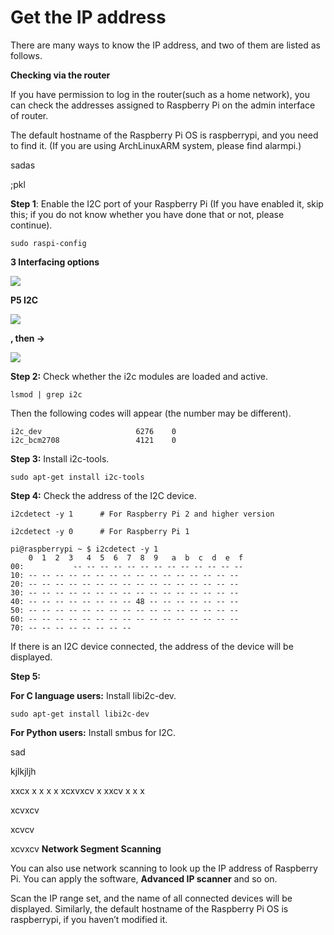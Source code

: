 # Get the IP address

There are many ways to know the IP address, and two of them are listed as follows.

**Checking via the router**

If you have permission to log in the router(such as a home network), you can check the addresses assigned to Raspberry Pi on the admin interface of router.

The default hostname of the Raspberry Pi OS is raspberrypi, and you need to find it. (If you are using ArchLinuxARM system, please find alarmpi.)





sadas




;pkl

**Step 1**: Enable the I2C port of your Raspberry Pi (If you have enabled it, skip this; if you do not know whether you have done that or not, please continue).

```
sudo raspi-config
```

**3 Interfacing options**

![](./img/image282.png)

**P5 I2C**

![](./img/image283.png)

**<Yes>, then <Ok> -> <Finish>**

![](./img/image284.png)

**Step 2:** Check whether the i2c modules are loaded and active.

```
lsmod | grep i2c
```

Then the following codes will appear (the number may be different).

```
i2c_dev                     6276    0
i2c_bcm2708                 4121    0
```

**Step 3:** Install i2c-tools.

```
sudo apt-get install i2c-tools
```

**Step 4:** Check the address of the I2C device.

```
i2cdetect -y 1      # For Raspberry Pi 2 and higher version

i2cdetect -y 0      # For Raspberry Pi 1
```

```
pi@raspberrypi ~ $ i2cdetect -y 1
    0  1  2  3   4  5  6  7  8  9   a  b  c  d  e  f
00:           -- -- -- -- -- -- -- -- -- -- -- -- --
10: -- -- -- -- -- -- -- -- -- -- -- -- -- -- -- --
20: -- -- -- -- -- -- -- -- -- -- -- -- -- -- -- --
30: -- -- -- -- -- -- -- -- -- -- -- -- -- -- -- --
40: -- -- -- -- -- -- -- -- 48 -- -- -- -- -- -- --
50: -- -- -- -- -- -- -- -- -- -- -- -- -- -- -- --
60: -- -- -- -- -- -- -- -- -- -- -- -- -- -- -- --
70: -- -- -- -- -- -- -- --
```

If there is an I2C device connected, the address of the device will be displayed.

**Step 5:**

**For C language users:** Install libi2c-dev.

```
sudo apt-get install libi2c-dev
```

**For Python users:** Install smbus for I2C.



















sad



















kjlkjljh




xxcx
x
x
x
x
xcxvxcv
x
xxcv
x
x
x


xcvxcv

xcvcv














xcvxcv
<a id="b"></a>
**Network Segment Scanning**

You can also use network scanning to look up the IP address of Raspberry Pi. You can apply the software, **Advanced IP scanner** and so on.

Scan the IP range set, and the name of all connected devices will be displayed. Similarly, the default hostname of the Raspberry Pi OS is raspberrypi, if you haven’t modified it.



